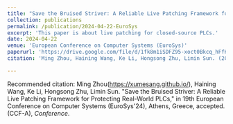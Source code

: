 ```yaml
---
title: "Save the Bruised Striver: A Reliable Live Patching Framework for Protecting Real-World PLCs"
collection: publications
permalink: /publication/2024-04-22-EuroSys
excerpt: 'This paper is about live patching for closed-source PLCs.'
date: 2024-04-22
venue: 'European Conference on Computer Systems (EuroSys)'
paperurl: 'https://drive.google.com/file/d/1fk8m1iSDFZ95-xoct0Bkcq_hFfK4S7p8/view'
citation: 'Ming Zhou, Haining Wang, Ke Li, Hongsong Zhu, Limin Sun. (2024). &quot;Paper Title Number 2.&quot; <i>Conference</i>.'

---
```



Recommended citation: Ming Zhou(https://xumesang.github.io/), Haining Wang, Ke Li, Hongsong Zhu, Limin Sun. "Save the Bruised Striver: A Reliable Live Patching Framework for Protecting Real-World PLCs," in 19th European Conference on Computer Systems (EuroSys'24), Athens, Greece, accepted. (CCF-A), <i>Conference</i>.
